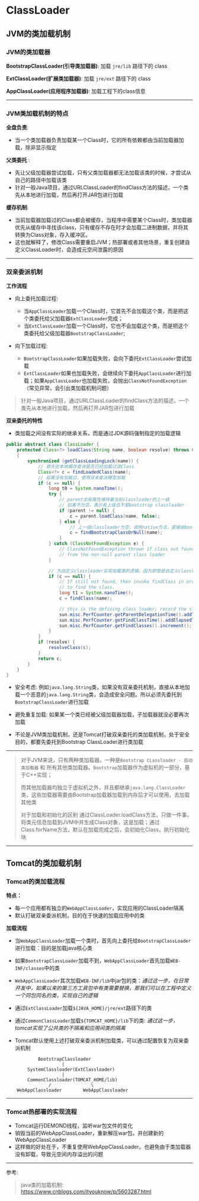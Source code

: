 # ClassLoader

## JVM的类加载机制

### JVM的类加载器
**BootstrapClassLoader(引导类加载器)**: 加载 `jre/lib` 路径下的 class

**ExtClassLoader(扩展类加载器)**: 加载 `jre/ext` 路径下的 class

**AppClassLoader(应用程序加载器)**: 加载工程下的class信息

----

### JVM类加载机制的特点
**全盘负责**: 
- 当一个类加载器负责加载某一个Class时，它的所有依赖都由当前加载器加载，除非显示指定

**父类委托** :
- 先让父级加载器尝试加载，只有父类加载器都无法加载该类的时候，才尝试从自己的路径中加载该类
- 针对一般Java项目，通过URLClassLoader的findClass方法的描述，一个类先从本地进行加载，然后再打开JAR包进行加载

**缓存机制**: 
- 当前加载器加载过的Class都会被缓存，当程序中需要某个Class时，类加载器优先从缓存中寻找该class，只有缓存不存在时才会加载二进制数据，并将其转换为Class对象，存入缓冲区。
- 这也就解释了，修改Class需要重启JVM；热部署或者其他场景，重复创建自定义ClassLoader时，会造成元空间泄露的原因

----

### 双亲委派机制
**工作流程**
- 向上委托加载过程: 
  - 当`AppClassLoader`加载一个Class时，它首先不会加载这个类，而是把这个类委托给父加载器`ExtClassLoader`完成；
  - 当`ExtClassLoader`加载一个Class时，它也不会加载这个类，而是把这个类委托给父级加载器`BootstrapClassLoader`;

- 向下加载过程:
  - `BootstrapClassLoader`如果加载失败，会向下委托`ExtClassLoader`尝试加载
  - `ExtClassLoader`如果也加载失败，会继续向下委托`AppClassLoader`进行加载；如果`AppClassLoader`也加载失败，会抛出`ClassNotFoundException`（常见异常，会引出类加载机制问题）

> 针对一般Java项目，通过URLClassLoader的findClass方法的描述，一个类先从本地进行加载，然后再打开JAR包进行加载

**双亲委托的特性**
- 类加载之间没有实际的继承关系，而是通过JDK源码强制指定的加载逻辑

```java
public abstract class ClassLoader {
    protected Class<?> loadClass(String name, boolean resolve) throws ClassNotFoundException
    {
        synchronized (getClassLoadingLock(name)) {
            // 首先在本地缓存查询是否已经加载过该Class
            Class<?> c = findLoadedClass(name);
            // 如果没有加载过，使用双亲委派模型加载
            if (c == null) {
                long t0 = System.nanoTime();
                try {
                    // parent全局属性维持着当前classloader的上一级
                    // 如果不为空，表示有上级且不是bootstrap classloader
                    if (parent != null) {
                        c = parent.loadClass(name, false);
                    } else {
                        // 上一级classloader为空，调用native方法，直接由bootstrap加载器加载
                        c = findBootstrapClassOrNull(name);
                    }
                } catch (ClassNotFoundException e) {
                    // ClassNotFoundException thrown if class not found
                    // from the non-null parent class loader
                }

                // 为自定义classloader实现加载类的逻辑，因为即使是自定义classloader也要符合双亲委派模型
                if (c == null) {
                    // If still not found, then invoke findClass in order
                    // to find the class.
                    long t1 = System.nanoTime();
                    c = findClass(name);

                    // this is the defining class loader; record the stats
                    sun.misc.PerfCounter.getParentDelegationTime().addTime(t1 - t0);
                    sun.misc.PerfCounter.getFindClassTime().addElapsedTimeFrom(t1);
                    sun.misc.PerfCounter.getFindClasses().increment();
                }
            }
            if (resolve) {
                resolveClass(c);
            }
            return c;
        }
    }
}
```

- 安全考虑: 例如`java.lang.String`类，如果没有双亲委托机制，直接从本地加载一个恶意的`java.lang.String`类，会造成安全问题。所以必须先委托到`BootstrapClassLoader`进行加载

- 避免重复加载: 如果某一个类已经被父级加载器加载，子加载器就没必要再次加载

- 不论是JVM类加载机制，还是Tomcat打破双亲委托的类加载机制，处于安全目的，都要先委托到Bootstrap ClassLoader进行类加载

----

> 对于JVM来说，只有两种类加载器。一种是`Bootstrap CLassloader - 启动类加载器` 和 所有其他类加载器。`Bootstrap`加载器作为虚拟机的一部分，基于C++实现；
>
> 而其他加载器均独立于虚拟机之外，并且都继承`java.lang.ClassLoader`类，这些加载器需要由Bootstrap加载器加载到内存后才可以使用，去加载其他类
>
> 对于加载和初始化的区别
> 通过ClassLoader.loadClass方法，只做一件事，将类元信息加载到JVM中并生成Class对象，这是加载；通过Class.forName方法，默认在加载完成之后，会初始化Class，执行初始化块

----

## Tomcat的类加载机制

### Tomcat的类加载流程

**特点：** 
- 每一个应用都有独立的`WebAppClassLoader`，实现应用的ClassLoader隔离
- 默认打破双亲委派机制，目的在于快速的加载应用中的类

**加载流程**
- 当`WebAppClassLoader`加载一个类时，首先向上委托给`BootstrapClassLoader`进行加载：目的是加载java核心类
- 如果`BootstrapClassLoader`加载不到，`WebAppClassLoader`首先加载`WEB-INF/classes`中的类
- `WebAppClassLoader`其次加载`WEB-INF/lib`中jar包的类：_通过这一步，在日常开发中，如果以来的第三方工具包中有类需要替换，那我们可以在工程中定义一个同包同名的类，实现自己的逻辑_
- 通过`ExtClassLoader`加载`${JAVA_HOME}/jre/ext`路径下的类
- 通过`CommonClassLoader`加载`${TOMCAT_HOME}/lib`下的类: _通过这一步，tomcat实现了公共类的不隔离和应用间类的隔离_

- Tomcat默认使用上述打破双亲委派机制加载类，可以通过配置恢复为双亲委派机制
```
            BootstrapClassloader
                     |
        SystemClassloader(ExtClassloader)
                     |
        CommonClassloader(TOMCAT_HOME/lib)
                /               \
    WebAppClassloader        WebAppClassloader
```

----

### Tomcat热部署的实现流程
- Tomcat运行DEMOND线程，监听war包文件的变化
- 销毁当前的WebAppClassLoader，重新解压war包，并创建新的WebAppClassLoader
- 这样做的好处在于，不重复使用WebAppClassLoader。也避免由于类加载器没有卸载，导致元空间内存溢出的问题

----

参考:
> java类的加载机制: https://www.cnblogs.com/ityouknow/p/5603287.html